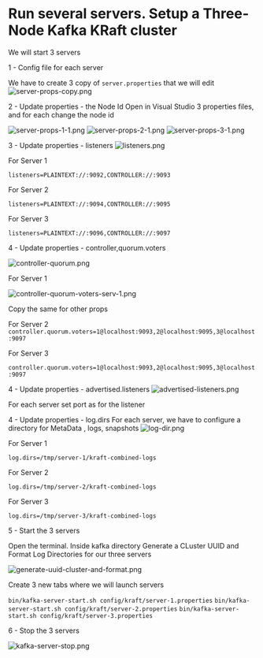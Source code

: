 # Run several servers. Setup a Three-Node Kafka KRaft cluster

We will start 3 servers

1 - Config file for each server

We have to create 3 copy of `server.properties` that we will edit
![server-props-copy.png](img/2/server-props-copy.png)

2 - Update properties - the Node Id
Open in Visual Studio 3 properties files, and for each change the node id

![server-props-1-1.png](img/2/server-props-1-1.png)
![server-props-2-1.png](img/2/server-props-2-1.png)
![server-props-3-1.png](img/2/server-props-3-1.png)

3 - Update properties - listeners
![listeners.png](img%2F2%2Flisteners.png)

For Server 1

`listeners=PLAINTEXT://:9092,CONTROLLER://:9093`

For Server 2

`listeners=PLAINTEXT://:9094,CONTROLLER://:9095`

For Server 3 

`listeners=PLAINTEXT://:9096,CONTROLLER://:9097`

4 - Update properties - controller,quorum.voters

![controller-quorum.png](img/2/controller-quorum.png)


For Server 1

![controller-quorum-voters-serv-1.png](img%2F2%2Fcontroller-quorum-voters-serv-1.png)

Copy the same for other props

For Server 2
`controller.quorum.voters=1@localhost:9093,2@localhost:9095,3@localhost:9097`

For Server 3

`controller.quorum.voters=1@localhost:9093,2@localhost:9095,3@localhost:9097`

4 - Update properties - advertised.listeners
![advertised-listeners.png](img/2/advertised-listeners.png)

For each server set port  as for the listener 

4 - Update properties - log.dirs
For each server, we have to configure a directory for MetaData , logs, snapshots
![log-dir.png](img/2/log-dir.png)

For Server 1

`log.dirs=/tmp/server-1/kraft-combined-logs`

For Server 2

`log.dirs=/tmp/server-2/kraft-combined-logs`


For Server 3

`log.dirs=/tmp/server-3/kraft-combined-logs`


5 - Start the 3 servers

Open the terminal. Inside kafka directory
Generate a CLuster UUID and Format Log Directories for our three servers

![generate-uuid-cluster-and-format.png](img%2F2%2Fgenerate-uuid-cluster-and-format.png)

Create 3 new tabs where we will launch servers

`bin/kafka-server-start.sh config/kraft/server-1.properties`
`bin/kafka-server-start.sh config/kraft/server-2.properties`
`bin/kafka-server-start.sh config/kraft/server-3.properties`

6 - Stop the 3 servers

![kafka-server-stop.png](img/2/kafka-server-stop.png)





